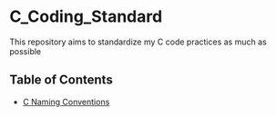 # C_Coding_Standard
This repository aims to standardize my C code practices as much as possible

## Table of Contents
* [C Naming Conventions](Naming_Conventions/Naming_Conventions.md)
